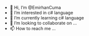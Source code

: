 - 👋 Hi, I’m @EmirhanCuma
- 👀 I’m interested in c# language
- 🌱 I’m currently learning c# language 
- 💞️ I’m looking to collaborate on ...
- 📫 How to reach me ...

<!---
EmirhanCuma/EmirhanCuma is a ✨ special ✨ repository because its `README.md` (this file) appears on your GitHub profile.
You can click the Preview link to take a look at your changes.
--->
